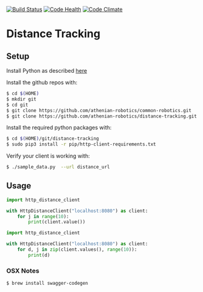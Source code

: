 [![Build Status](https://travis-ci.org/athenian-robotics/distance-tracking.svg?branch=master)](https://travis-ci.org/athenian-robotics/distance-tracking)
[![Code Health](https://landscape.io/github/athenian-robotics/distance-tracking/master/landscape.svg?style=flat)](https://landscape.io/github/athenian-robotics/distance-tracking/master)
[![Code Climate](https://codeclimate.com/github/athenian-robotics/distance-tracking/badges/gpa.svg)](https://codeclimate.com/github/athenian-robotics/distance-tracking)

# Distance Tracking

## Setup

Install Python as described [here](http://docs.python-guide.org/en/latest/starting/install3/osx/)

Install the  github repos with:
```bash
$ cd $(HOME)
$ mkdir git
$ cd git
$ git clone https://github.com/athenian-robotics/common-robotics.git
$ git clone https://github.com/athenian-robotics/distance-tracking.git
```

Install the required python packages with:
```bash
$ cd $(HOME)/git/distance-tracking
$ sudo pip3 install -r pip/http-client-requirements.txt 
```

Verify your client is working with:
````bash
$ ./sample_data.py  --url distance_url
````

## Usage
```python
import http_distance_client

with HttpDistanceClient("localhost:8080") as client:
    for j in range(10):
        print(client.value())
```

```python
import http_distance_client

with HttpDistanceClient("localhost:8080") as client:
    for d, j in zip(client.values(), range(10)):
        print(d)
```

### OSX Notes

````bash
$ brew install swagger-codegen
````
